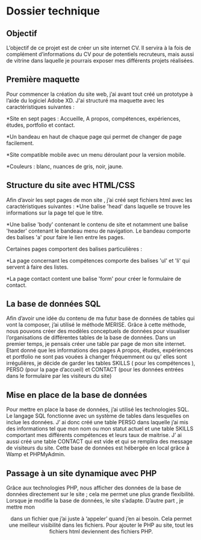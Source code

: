 # Dossier technique

## Objectif

L’objectif de ce projet est de créer un site internet CV. Il servira à la fois de complément d’informations du CV pour de potentiels recruteurs, mais aussi de vitrine dans laquelle je pourrais exposer mes différents projets réalisées.

## Première maquette 

Pour commencer la création du site web, j’ai avant tout créé un prototype à l’aide du logiciel Adobe XD. 
J'ai structuré ma maquette avec les caractéristiques suivantes :

*Site en sept pages : Accueille,  A propos, compétences, expériences, études, portfolio et contact.

*Un bandeau en haut de chaque page qui permet de changer de page facilement.

*Site compatible mobile avec un menu déroulant pour la version mobile.

*Couleurs : blanc, nuances de gris, noir, jaune.

## Structure du site avec HTML/CSS

Afin d’avoir les sept pages de mon site , j’ai créé sept fichiers html avec les caractéristiques suivantes :
*Une balise 'head' dans laquelle se trouve les informations sur la page tel que le titre.
  
*Une balise 'body' contenant le contenu de site et notamment une balise 'header' contenant le bandeau menu de navigation.
Le bandeau comporte des balises 'a' pour faire le lien entre les pages.
  
Certaines pages comportent des balises particulières :

*La page concernant les compétences comporte des balises 'ul' et 'li' qui servent à faire des listes.
  
*La page contact content une balise 'form' pour créer le formulaire de contact.
 
## La base de données SQL

Afin d’avoir une idée du contenu de ma futur base de données de tables qui vont la composer, j’ai utilisé le méthode MERISE. Grâce à cette méthode, nous pouvons créer des modèles conceptuels de données pour visualiser l’organisations de différentes tables de la base de données. 
Dans un premier temps, je pensais créer une table par page de mon site internet. Etant donné que les informations des pages A propos, études, expériences et portfolio ne sont pas vouées à changer fréquemment ou qu’ elles sont irrégulières, je décide de garder les tables SKILLS ( pour les compétences ), PERSO (pour la page d’accueil) et CONTACT (pour les données entrées dans le formulaire par les visiteurs du site)

## Mise en place de la base de données

Pour mettre en place la base de données, j’ai utilisé les technologies  SQL. Le langage SQL fonctionne avec un système de tables dans lesquelles on inclue les données.
J’ ai donc créé une table PERSO dans laquelle j’ai mis des informations tel que mon nom ou mon statut actuel et une table SKILLS comportant mes différents compétences et leurs taux de maitrise. J’ ai aussi créé une table CONTACT qui est vide et qui se remplira des message de visiteurs du site.
Cette base de données est hébergée en local grâce à Wamp et PHPMyAdmin.

## Passage à un site dynamique avec PHP

Grâce aux technologies PHP, nous afficher des données de la base de données directement sur le site ; cela me permet une plus grande flexibilité. Lorsque je modifie la base de données, le site s’adapte.
D’autre part , je mettre mon <header> dans un fichier que j’ai juste à ‘appeler’ quand j’en ai besoin. Cela permet une meilleur visibilité dans les fichiers.
Pour ajouter le PHP au site, tout les fichiers html deviennent des fichiers PHP.

